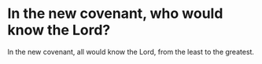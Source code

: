 # In the new covenant, who would know the Lord?

In the new covenant, all would know the Lord, from the least to the greatest.
